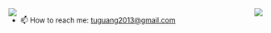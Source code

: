 

<img  align="left" src="https://github-readme-stats.vercel.app/api?username=uglyspoon&show_icons=true&icon_color=ad0d52&text_color=24292e&bg_color=ffffff&hide_title=true" />    
  

<img  align="right" src="https://github-readme-stats.vercel.app/api/top-langs/?username=uglyspoon&layout=compact" />    


    
- 📫 How to reach me: tuguang2013@gmail.com
